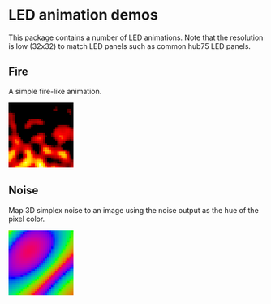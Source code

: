 # LED animation demos

This package contains a number of LED animations. Note that the resolution is
low (32x32) to match LED panels such as common hub75 LED panels.

## Fire

A simple fire-like animation.

![Fire](./images/fire.png)

## Noise

Map 3D simplex noise to an image using the noise output as the hue of the
pixel color.

![Noise](./images/noise.png)
